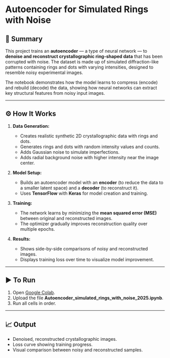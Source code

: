 # Autoencoder for Simulated Rings with Noise

## 🧠 Summary
This project trains an **autoencoder** — a type of neural network — to **denoise and reconstruct crystallographic ring-shaped data** that has been corrupted with noise. The dataset is made up of simulated diffraction-like patterns containing rings and dots with varying intensities, designed to resemble noisy experimental images.  

The notebook demonstrates how the model learns to compress (encode) and rebuild (decode) the data, showing how neural networks can extract key structural features from noisy input images.

---

## ⚙️ How It Works
1. **Data Generation:**  
   - Creates realistic synthetic 2D crystallographic data with rings and dots.  
   - Generates rings and dots with random intensity values and counts.  
   - Adds Gaussian noise to simulate imperfections.  
   - Adds radial background noise with higher intensity near the image center.  

2. **Model Setup:**  
   - Builds an autoencoder model with an **encoder** (to reduce the data to a smaller latent space) and a **decoder** (to reconstruct it).  
   - Uses **TensorFlow** with **Keras** for model creation and training.  

3. **Training:**  
   - The network learns by minimizing the **mean squared error (MSE)** between original and reconstructed images.  
   - The optimizer gradually improves reconstruction quality over multiple epochs.  

4. **Results:**  
   - Shows side-by-side comparisons of noisy and reconstructed images.  
   - Displays training loss over time to visualize model improvement.

---

## ▶️ To Run
1. Open [Google Colab](https://colab.research.google.com).  
2. Upload the file **Autoencoder_simulated_rings_with_noise_2025.ipynb**.  
3. Run all cells in order.  

---

## 📈 Output
- Denoised, reconstructed crystallographic images.  
- Loss curve showing training progress.  
- Visual comparison between noisy and reconstructed samples.
